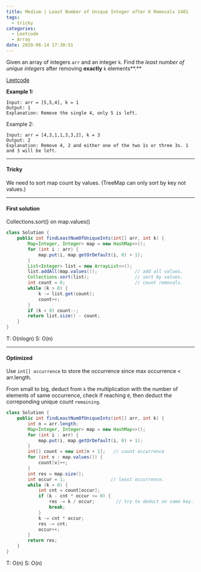 ```yaml
---
title: Medium | Least Number of Unique Integer after K Removals 1481
tags:
  - tricky
categories:
  - Leetcode
  - Array
date: 2020-06-14 17:30:51
---
```


Given an array of integers `arr` and an integer `k`. Find the *least number of unique integers* after removing **exactly** `k` elements**.**

[Leetcode](https://leetcode.com/problems/least-number-of-unique-integers-after-k-removals/)

<!--more-->

**Example 1:**

```
Input: arr = [5,5,4], k = 1
Output: 1
Explanation: Remove the single 4, only 5 is left.
```

Example 2:

```
Input: arr = [4,3,1,1,3,3,2], k = 3
Output: 2
Explanation: Remove 4, 2 and either one of the two 1s or three 3s. 1 and 3 will be left.
```

---

#### Tricky 

We need to sort map count by values. (TreeMap can only sort by key not values.)

---

#### First solution 

Collections.sort() on map.values()

```java
class Solution {
    public int findLeastNumOfUniqueInts(int[] arr, int k) {
        Map<Integer, Integer> map = new HashMap<>();
        for (int i : arr) {
            map.put(i, map.getOrDefault(i, 0) + 1);
        }
        List<Integer> list = new ArrayList<>();
        list.addAll(map.values());              // add all values.
        Collections.sort(list);                 // sort by values.
        int count = 0;                          // count removals.
        while (k > 0) {
            k -= list.get(count);
            count++;
        }
        if (k < 0) count--;
        return list.size() - count;
    }
}
```

T: O(nlogn)			S: O(n)

---

#### Optimized

Use `int[] occurrence` to store the occurrence since max occurrence < arr.length.

From small to big, deduct from `k` the multiplication with the number of elements of same occurrence, check if reaching `0`, then deduct the correponding unique count `remaining`.

```java
class Solution {
    public int findLeastNumOfUniqueInts(int[] arr, int k) {
        int n = arr.length;
        Map<Integer, Integer> map = new HashMap<>();
        for (int i : arr) {
            map.put(i, map.getOrDefault(i, 0) + 1);
        }
        int[] count = new int[n + 1];   // count occurrence
        for (int v : map.values()) {
            count[v]++;
        }
        int res = map.size();
        int occur = 1;                 // least occurrence.
        while (k > 0) {
            int cnt = count[occur];
            if (k - cnt * occur <= 0) {
                res -= k / occur;        // try to deduct on same key.
                break;
            }
            k -= cnt * occur;
            res -= cnt;
            occur++;
        }
        return res;
    }
}
```

T: O(n)			S: O(n)



